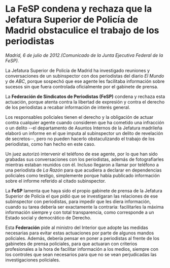 # La FeSP condena y rechaza que la Jefatura Superior de Policía de Madrid obstaculice el trabajo de los periodistas

*Madrid, 6 de julio de 2012.(Comunicado de la Junta Ejecutiva Federal de la FeSP).*

La Jefatura Superior de Policía de Madrid ha investigado reuniones y conversaciones de un subinspector con dos periodistas del diario *El Mundo* y de *ABC*, porque sospechó que ese agente les facilitaba información sobre sucesos sin que fuera controlada oficialmente por el gabinete de prensa.

La **Federación de Sindicatos de Periodistas (FeSP)** condena y rechaza esta actuación, porque atenta contra la libertad de expresión y contra el derecho de los periodistas a recabar información de interés general.

Los responsables policiales tienen el derecho y la obligación de actuar contra cualquier agente cuando consideren que ha cometido una infracción o un delito --el departamento de Asuntos Internos de la Jefatura madrileña elaboró un informe en el que imputa al subinspector un delito de revelación de secretos--, pero no pueden hacerlo obstaculizando el trabajo de los periodistas, como han hecho en este caso.

Un juez autorizó intervenir el teléfono de ese agente, por lo que han sido grabadas sus conversaciones con los periodistas, además de fotografiarles mientras estaban reunidos con él. Incluso llegaron a llamar por teléfono a una periodista de *La Razón* para que acudiera a declarar en dependencias policiales como testigo, simplemente porque había publicado información sobre el informe referido al citado subinspector.

La **FeSP** lamenta que haya sido el propio gabinete de prensa de la Jefatura Superior de Policía el que pidió que se investigaran las relaciones de ese subinspector con periodistas, para impedir que les diera información, cuando su tarea debería ser exactamente la contraria: facilitarles la máxima información siempre y con total transparencia, como corresponde a un Estado social y democrático de Derecho.

Esta **Federación** pide al ministro del Interior que adopte las medidas necesarias para evitar estas actuaciones por parte de algunos mandos policiales. Además, debería pensar en poner a periodistas al frente de los gabinetes de prensa policiales, para que actuaran con criterios profesionales a la hora de facilitar información a los medios, siempre con los controles que sean necesarios para que no se vean perjudicadas las investigaciones policiales.
